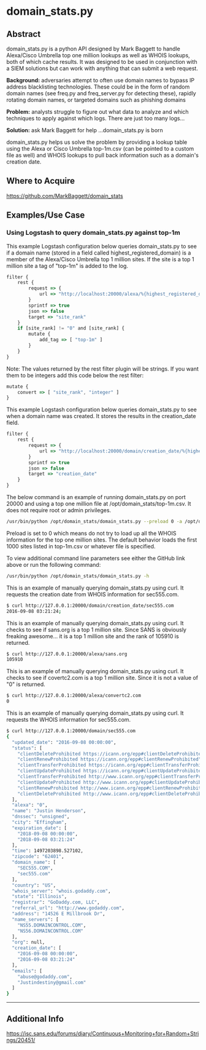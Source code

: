 domain_stats.py
========

Abstract
--------

domain_stats.py is a python API designed by Mark Baggett to handle Alexa/Cisco Umbrella top one million lookups as well as WHOIS lookups, both of which cache results. It was designed to be used in conjunction with a SIEM solutions but can work with anything that can submit a web request.

**Background:** adversaries attempt to often use domain names to bypass IP address blacklisting technologies. These could be in the form of random domain names (see freq.py and freq_server.py for detecting these), rapidly rotating domain names, or targeted domains such as phishing domains

**Problem:** analysts struggle to figure out what data to analyze and which techniques to apply against which logs. There are just too many logs...

**Solution:** ask Mark Baggett for help ...domain_stats.py is born

domain_stats.py helps us solve the problem by providing a lookup table using the Alexa or Cisco Umbrella top-1m.csv (can be pointed to a custom file as well) and WHOIS lookups to pull back information such as a domain's creation date.

Where to Acquire
---------

https://github.com/MarkBaggett/domain_stats


Examples/Use Case
---------

### Using Logstash to query domain_stats.py against top-1m

This example Logstash configuration below queries domain_stats.py to see if a domain name (stored in a field called highest_registered_domain) is a member of the Alexa/Cisco Umbrella top 1 million sites. If the site is a top 1 million site a tag of "top-1m" is added to the log.
```javascript
filter {
    rest {
        request => {
            url => "http://localhost:20000/alexa/%{highest_registered_domain}"
        }
        sprintf => true
        json => false
        target => "site_rank"
    }
    if [site_rank] != "0" and [site_rank] {
        mutate {
            add_tag => [ "top-1m" ]
        }
    }
}
```

Note: The values returned by the rest filter plugin will be strings. If you want them to be integers add this code below the rest filter:
```javascript
mutate {
    convert => [ "site_rank", "integer" ]
}
```

This example Logstash configuration below queries domain_stats.py to see when a domain name was created. It stores the results in the creation_date field.
```javascript
filter {
    rest {
        request => {
            url => "http://localhost:20000/domain/creation_date/%{highest_registered_domain}"
        }
        sprintf => true
        json => false
        target => "creation_date"
    }
}
```

The below command is an example of running domain_stats.py on port 20000 and using a top one million file at /opt/domain_stats/top-1m.csv. It does not require root or admin privileges.
```bash
/usr/bin/python /opt/domain_stats/domain_stats.py --preload 0 -a /opt/domain_stats/top-1m.csv 20000
```

Preload is set to 0 which means do not try to load up all the WHOIS information for the top one million sites. The default behavior loads the first 1000 sites listed in top-1m.csv or whatever file is specified.

To view additional command line parameters see either the GitHub link above or run the following command:

```bash
/usr/bin/python /opt/domain_stats/domain_stats.py -h
```

This is an example of manually querying domain_stats.py using curl. It requests the creation date from WHOIS information for sec555.com.
```bash
$ curl http://127.0.0.1:20000/domain/creation_date/sec555.com
2016-09-08 03:21:24;
```

This is an example of manually querying domain_stats.py using curl. It checks to see if sans.org is a top 1 million site. Since SANS is obviously freaking awesome... it is a top 1 million site and the rank of 105910 is returned.
```bash
$ curl http://127.0.0.1:20000/alexa/sans.org
105910
```

This is an example of manually querying domain_stats.py using curl. It checks to see if covertc2.com is a top 1 million site. Since it is not a value of "0" is returned.
```bash
$ curl http://127.0.0.1:20000/alexa/convertc2.com
0
```

This is an example of manually querying domain_stats.py using curl. It requests the WHOIS information for sec555.com.
```bash
$ curl http://127.0.0.1:20000/domain/sec555.com
{
  "updated_date": "2016-09-08 00:00:00", 
  "status": [
    "clientDeleteProhibited https://icann.org/epp#clientDeleteProhibited", 
    "clientRenewProhibited https://icann.org/epp#clientRenewProhibited", 
    "clientTransferProhibited https://icann.org/epp#clientTransferProhibited", 
    "clientUpdateProhibited https://icann.org/epp#clientUpdateProhibited", 
    "clientTransferProhibited http://www.icann.org/epp#clientTransferProhibited", 
    "clientUpdateProhibited http://www.icann.org/epp#clientUpdateProhibited", 
    "clientRenewProhibited http://www.icann.org/epp#clientRenewProhibited", 
    "clientDeleteProhibited http://www.icann.org/epp#clientDeleteProhibited"
  ], 
  "alexa": "0", 
  "name": "Justin Henderson", 
  "dnssec": "unsigned", 
  "city": "Effingham", 
  "expiration_date": [
    "2018-09-08 00:00:00", 
    "2018-09-08 03:21:24"
  ], 
  "time": 1497203898.527102, 
  "zipcode": "62401", 
  "domain_name": [
    "SEC555.COM", 
    "sec555.com"
  ], 
  "country": "US", 
  "whois_server": "whois.godaddy.com", 
  "state": "Illinois", 
  "registrar": "GoDaddy.com, LLC", 
  "referral_url": "http://www.godaddy.com", 
  "address": "14526 E Millbrook Dr", 
  "name_servers": [
    "NS55.DOMAINCONTROL.COM", 
    "NS56.DOMAINCONTROL.COM"
  ], 
  "org": null, 
  "creation_date": [
    "2016-09-08 00:00:00", 
    "2016-09-08 03:21:24"
  ], 
  "emails": [
    "abuse@godaddy.com", 
    "Justindestiny@gmail.com"
  ]
}
```

---

Additional Info
--------------

https://isc.sans.edu/forums/diary/Continuous+Monitoring+for+Random+Strings/20451/